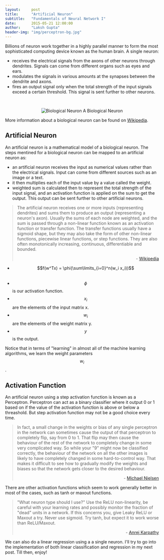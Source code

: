 ```yaml
---
layout:     post
title:      "Artificial Neuron"
subtitle:   "Fundamentals of Neural Network I"
date:       2015-05-21 12:00:00
author:     "Laksh Gupta"
header-img: "img/perceptron-bg.jpg"
---
```


Billions of neuron work together in a highly parallel manner to form the most sophisticated computing device known as the human brain. A single neuron:

- receives the electrical signals from the axons of other neurons through dendrites. Signals can come from different organs such as eyes and ears.
- modulates the signals in various amounts at the synapses between the dendrite and axons.
- fires an output signal only when the total strength of the input signals exceed a certain threshold. This signal is sent further to other neurons.

<p></br></p>
<center>
<img src="{{ site.baseurl }}/img/nn/bioneuron.jpg" alt="Biological Neuron">
<span class="caption text-muted">A Biological Neuron</span>
</center>

More information about a biological neuron can be found on <a href="http://en.wikipedia.org/wiki/Neuron">Wikipedia</a>.

<h2 class="section-heading">Artificial Neuron</h2>
An artificial neuron is a mathematical model of a biological neuron. The steps mentined for a biological neuron can be mapped to an artificial neuron as:

- an artificial neuron receives the input as numerical values rather than the electrical signals. Input can come from different sources such as an image or a text.
- it then multiplies each of the input value by a value called the weight.
- weighted sum is calculated then to represent the total strength of the input signal, and an activation function is applied on the sum to get the output. This output can be sent 
  further to other artificial neurons.



<blockquote>The artificial neuron receives one or more inputs (representing dendrites) and sums them to produce an output (representing a neuron's axon). 
Usually the sums of each node are weighted, and the sum is passed through a non-linear function known as an activation function or transfer function. 
The transfer functions usually have a sigmoid shape, but they may also take the form of other non-linear functions, piecewise linear functions, or step functions. 
They are also often monotonically increasing, continuous, differentiable and bounded.
<p align="right">- <a href="http://en.wikipedia.org/wiki/Artificial_neuron">Wikipedia</a></p>
</blockquote>


<center><canvas id="artificialneuron" width="500" heigth="400"></canvas></center>


- $$f(w^Tx) = \phi(\sum\limits_{i=0}^n(w_i x_i))$$ &nbsp;
- $$\phi$$ is our activation function.
- $$x_i$$ are the elements of the input matrix x.
- $$w_i$$ are the elements of the weight matrix y. 
- $$y$$ is the output.


Notice that in terms of "learning" in almost all of the machine learning algorithms, we learn the weight parameters $$w_i$$. 

<h2 class="section-heading">Activation Function</h2>
An artificial neuron using a step activation function is known as a Perceptron. 
Perceptron can act as a binary classifier where it output 0 or 1 based on if the value of the activation function is above or below a threashold. 
But step activation function may not be a good choice every time.


<blockquote>
  In fact, a small change in the weights or bias of any single perceptron in the network can sometimes cause the output of that perceptron to completely flip, say from 0 to 1. 
  That flip may then cause the behaviour of the rest of the network to completely change in some very complicated way. 
  So while your "9" might now be classified correctly, the behaviour of the network on all the other images is likely to have completely changed in some hard-to-control way. 
  That makes it difficult to see how to gradually modify the weights and biases so that the network gets closer to the desired behaviour.
  <p align="right">- <a href="http://neuralnetworksanddeeplearning.com/chap1.html">Michael Nielsen</a></p>
</blockquote>


There are other activation functions which seem to work generally better in most of the cases, such as tanh or maxout functions.


<blockquote>
  "What neuron type should I use?" Use the ReLU non-linearity, be careful with your learning rates and possibly monitor the fraction of "dead" units in a network. 
  If this concerns you, give Leaky ReLU or Maxout a try. Never use sigmoid. 
  Try tanh, but expect it to work worse than ReLU/Maxout.
  <p align="right">- <a href="http://cs231n.github.io/neural-networks-1/">Anrej Karpathy</a></p>
</blockquote>

<!--
<center>
<canvas id="sigmoid" width="400" heigth="400" bgcolor='blue'></canvas>
<canvas id="tanh" width="400" heigth="400" markdown="0"></canvas>
</center>
-->

We can also do a linear regression using a a single neuron. I'll try to go into the implementation of both linear classification and regression in my next post. Till then, enjoy!

<script src="{{ site.baseurl }}/js/nn/canvas.js"></script>
<script src="{{ site.baseurl }}/js/nn/neuron.js"></script>
<script src="{{ site.baseurl }}/js/nn/neuralnet.js"></script>
<script>
//artificial neuron
var _ancanvas = document.getElementById("artificialneuron");
var _anctx = _ancanvas.getContext("2d");
var neuronIn1 = new neuron(_anctx, 50, 40, neuronRadius,"x_0");
var neuronIn2 = new neuron(_anctx, 50, 110, neuronRadius, "x_n");
var	hiddenLayer= new neuron(_anctx, 250, 75, neuronRadius);
_anctx.mathText("f(w^Tx)",250,120,{"text-align": "center"});
var neuronOut = new neuron(_anctx, 350, 75, neuronRadius,"y");
//input to hidden layer
connectLayers([neuronIn1, neuronIn2], [hiddenLayer]);
//hidden to output layer
connectLayers([hiddenLayer], [neuronOut]);

//plot sigmoid
/*
function sigmoid(z){ return  1.0/(1.0+Math.exp(-z));}
var _sigmoidCanvas = document.getElementById("sigmoid");
var _sigmoidctx = _sigmoidCanvas.getContext("2d");
_sigmoidctx.arrow(20.5, 280.5, 280.5, 280.5, defaultLine);
_sigmoidctx.arrow(20.5, 280.5, 20.5, 20.5, defaultLine);
var xScale = scale(0, 10, 20.5, 280.5);
var yScale = scale(0, 1, 280.5, 20.5);
var xRange = range(0, 10, 0.01);
_sigmoidctx.mathText("x", xScale(1)+8, yScale(0)+3, {"size": 14});
_sigmoidctx.mathText("f(x)", 140, 20);
var data = xRange.map(function(x) {return {"x": x, "y": sigmoid(x)} });
_sigmoidctx.plot(data, xScale, yScale, graphColorAlt);
*/
</script>
